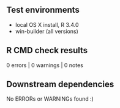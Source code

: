 ## Test environments

* local OS X install, R 3.4.0
* win-builder (all versions)

## R CMD check results

0 errors | 0 warnings | 0 notes

## Downstream dependencies

No ERRORs or WARNINGs found :)

